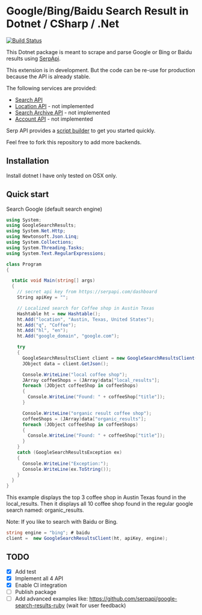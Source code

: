 # Google/Bing/Baidu Search Result in Dotnet / CSharp / .Net

[![Build Status](https://travis-ci.org/serpapi/google-search-results-dotnet.svg?branch=master)](https://travis-ci.org/serpapi/google-search-results-dotnet)

This Dotnet package is meant to scrape and parse Google or Bing or Baidu results using [SerpApi](https://serpapi.com).

This extension is in development. But the code can be re-use for production because the API is already stable.

The following services are provided:
 * [Search API](https://serpapi.com/search-api) 
 * [Location API](https://serpapi.com/locations-api) - not implemented
 * [Search Archive API](https://serpapi.com/search-archive-api)  - not implemented
 * [Account API](https://serpapi.com/account-api) - not implemented

Serp API provides a [script builder](https://serpapi.com/demo) to get you started quickly.

Feel free to fork this repository to add more backends.

## Installation

Install dotnet 
I have only tested on OSX only.

## Quick start 

Search Google (default search engine)

```csharp
using System;
using GoogleSearchResults;
using System.Net.Http;
using Newtonsoft.Json.Linq;
using System.Collections;
using System.Threading.Tasks;
using System.Text.RegularExpressions;

class Program
{

  static void Main(string[] args)
  {
    // secret api key from https://serpapi.com/dashboard
    String apiKey = "";

    // Localized search for Coffee shop in Austin Texas
    Hashtable ht = new Hashtable();
    ht.Add("location", "Austin, Texas, United States");
    ht.Add("q", "Coffee");
    ht.Add("hl", "en");
    ht.Add("google_domain", "google.com");

    try
    {
      GoogleSearchResultsClient client = new GoogleSearchResultsClient(ht, apiKey);
      JObject data = client.GetJson();

      Console.WriteLine("local coffee shop");
      JArray coffeeShops = (JArray)data["local_results"];
      foreach (JObject coffeeShop in coffeeShops)
      {
        Console.WriteLine("Found: " + coffeeShop["title"]);
      }

      Console.WriteLine("organic result coffee shop");
      coffeeShops = (JArray)data["organic_results"];
      foreach (JObject coffeeShop in coffeeShops)
      {
        Console.WriteLine("Found: " + coffeeShop["title"]);
      }
    }
    catch (GoogleSearchResultsException ex)
    {
      Console.WriteLine("Exception:");
      Console.WriteLine(ex.ToString());
    }
  }
}
```

This example displays the top 3 coffee shop in Austin Texas found in the local_results.
Then it displays all 10 coffee shop found in the regular google search named: organic_results.

Note: If you like to search with Baidu or Bing.
```csharp
string engine = "bing"; # baidu
client =  new GoogleSearchResultsClient(ht, apiKey, engine);
```

TODO
---
 * [x] Add test
 * [x] Implement all 4 API
 * [x] Enable CI integration
 * [ ] Publish package
 * [ ] Add advanced examples like: https://github.com/serpapi/google-search-results-ruby (wait for user feedback)
